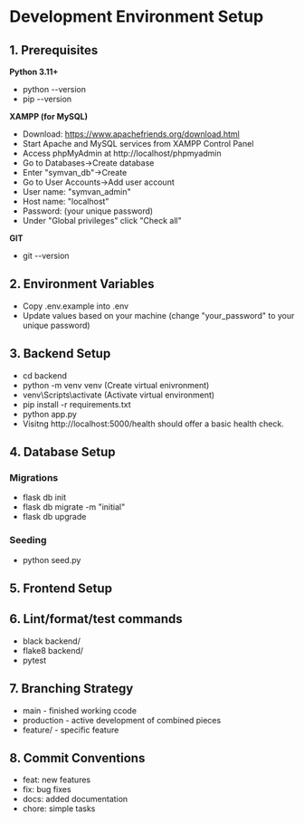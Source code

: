 # Development Environment Setup

## 1. Prerequisites

**Python 3.11+**
- python --version
- pip --version

**XAMPP (for MySQL)**
- Download: https://www.apachefriends.org/download.html
- Start Apache and MySQL services from XAMPP Control Panel
- Access phpMyAdmin at http://localhost/phpmyadmin
- Go to Databases->Create database
- Enter "symvan_db"->Create
- Go to User Accounts->Add user account
- User name: "symvan_admin"
- Host name: "localhost"
- Password: (your unique password)
- Under "Global privileges" click "Check all"

**GIT**
- git --version

## 2. Environment Variables
- Copy .env.example into .env
- Update values based on your machine (change "your_password" to your unique password)

## 3. Backend Setup
- cd backend
- python -m venv venv (Create virtual enivronment)
- venv\Scripts\activate (Activate virtual environment)
- pip install -r requirements.txt
- python app.py
- Visitng http://localhost:5000/health should offer a basic health check.

## 4. Database Setup
### Migrations
- flask db init
- flask db migrate -m "initial"
- flask db upgrade
### Seeding
- python seed.py

## 5. Frontend Setup

## 6. Lint/format/test commands
- black backend/
- flake8 backend/
- pytest

## 7. Branching Strategy
- main - finished working ccode
- production - active development of combined pieces
- feature/ - specific feature

## 8. Commit Conventions
- feat: new features
- fix: bug fixes
- docs: added documentation
- chore: simple tasks

